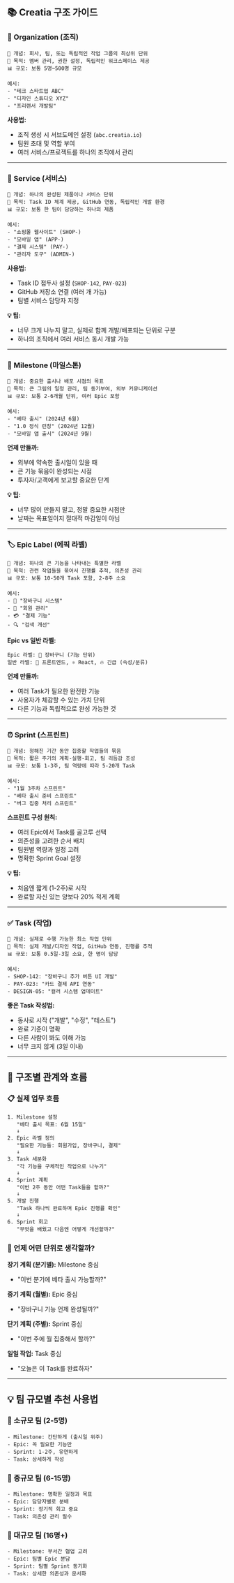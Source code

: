 ## 📚 Creatia 구조 가이드

### 🏢 Organization (조직)

```
📖 개념: 회사, 팀, 또는 독립적인 작업 그룹의 최상위 단위
🎯 목적: 멤버 관리, 권한 설정, 독립적인 워크스페이스 제공
📊 규모: 보통 5명~500명 규모

예시:
- "테크 스타트업 ABC"
- "디자인 스튜디오 XYZ"
- "프리랜서 개발팀"
```

**사용법:**

- 조직 생성 시 서브도메인 설정 (`abc.creatia.io`)
- 팀원 초대 및 역할 부여
- 여러 서비스/프로젝트를 하나의 조직에서 관리

---

### 🎨 Service (서비스)

```
📖 개념: 하나의 완성된 제품이나 서비스 단위
🎯 목적: Task ID 체계 제공, GitHub 연동, 독립적인 개발 환경
📊 규모: 보통 한 팀이 담당하는 하나의 제품

예시:
- "쇼핑몰 웹사이트" (SHOP-)
- "모바일 앱" (APP-)
- "결제 시스템" (PAY-)
- "관리자 도구" (ADMIN-)
```

**사용법:**

- Task ID 접두사 설정 (`SHOP-142`, `PAY-023`)
- GitHub 저장소 연결 (여러 개 가능)
- 팀별 서비스 담당자 지정

**💡 팁:**

- 너무 크게 나누지 말고, 실제로 함께 개발/배포되는 단위로 구분
- 하나의 조직에서 여러 서비스 동시 개발 가능

---

### 🎯 Milestone (마일스톤)

```
📖 개념: 중요한 출시나 배포 시점의 목표
🎯 목적: 큰 그림의 일정 관리, 팀 동기부여, 외부 커뮤니케이션
📊 규모: 보통 2-6개월 단위, 여러 Epic 포함

예시:
- "베타 출시" (2024년 6월)
- "1.0 정식 런칭" (2024년 12월)
- "모바일 앱 출시" (2024년 9월)
```

**언제 만들까:**

- 외부에 약속한 출시일이 있을 때
- 큰 기능 묶음이 완성되는 시점
- 투자자/고객에게 보고할 중요한 단계

**💡 팁:**

- 너무 많이 만들지 말고, 정말 중요한 시점만
- 날짜는 목표일이지 절대적 마감일이 아님

---

### 🏷️ Epic Label (에픽 라벨)

```
📖 개념: 하나의 큰 기능을 나타내는 특별한 라벨
🎯 목적: 관련 작업들을 묶어서 진행률 추적, 의존성 관리
📊 규모: 보통 10-50개 Task 포함, 2-8주 소요

예시:
- 🛒 "장바구니 시스템"
- 👤 "회원 관리"
- 💳 "결제 기능"
- 🔍 "검색 개선"
```

**Epic vs 일반 라벨:**

```
Epic 라벨: 🛒 장바구니 (기능 단위)
일반 라벨: 🎨 프론트엔드, ⚛️ React, 🔥 긴급 (속성/분류)
```

**언제 만들까:**

- 여러 Task가 필요한 완전한 기능
- 사용자가 체감할 수 있는 가치 단위
- 다른 기능과 독립적으로 완성 가능한 것

---

### ⏰ Sprint (스프린트)

```
📖 개념: 정해진 기간 동안 집중할 작업들의 묶음
🎯 목적: 짧은 주기의 계획-실행-회고, 팀 리듬감 조성
📊 규모: 보통 1-3주, 팀 역량에 따라 5-20개 Task

예시:
- "1월 3주차 스프린트"
- "베타 출시 준비 스프린트"
- "버그 집중 처리 스프린트"
```

**스프린트 구성 원칙:**

- 여러 Epic에서 Task를 골고루 선택
- 의존성을 고려한 순서 배치
- 팀원별 역량과 일정 고려
- 명확한 Sprint Goal 설정

**💡 팁:**

- 처음엔 짧게 (1-2주)로 시작
- 완료할 자신 있는 양보다 20% 적게 계획

---

### ✅ Task (작업)

```
📖 개념: 실제로 수행 가능한 최소 작업 단위
🎯 목적: 실제 개발/디자인 작업, GitHub 연동, 진행률 추적
📊 규모: 보통 0.5일-3일 소요, 한 명이 담당

예시:
- SHOP-142: "장바구니 추가 버튼 UI 개발"
- PAY-023: "카드 결제 API 연동"
- DESIGN-05: "컬러 시스템 업데이트"
```

**좋은 Task 작성법:**

- 동사로 시작 ("개발", "수정", "테스트")
- 완료 기준이 명확
- 다른 사람이 봐도 이해 가능
- 너무 크지 않게 (3일 이내)

---

## 🔗 구조별 관계와 흐름

### 📋 실제 업무 흐름

```
1. Milestone 설정
   "베타 출시 목표: 6월 15일"
   ↓
2. Epic 라벨 정의
   "필요한 기능들: 회원가입, 장바구니, 결제"
   ↓
3. Task 세분화
   "각 기능을 구체적인 작업으로 나누기"
   ↓
4. Sprint 계획
   "이번 2주 동안 어떤 Task들을 할까?"
   ↓
5. 개발 진행
   "Task 하나씩 완료하며 Epic 진행률 확인"
   ↓
6. Sprint 회고
   "무엇을 배웠고 다음엔 어떻게 개선할까?"
```

### 🎯 언제 어떤 단위로 생각할까?

**장기 계획 (분기별):** Milestone 중심

- "이번 분기에 베타 출시 가능할까?"

**중기 계획 (월별):** Epic 중심

- "장바구니 기능 언제 완성될까?"

**단기 계획 (주별):** Sprint 중심

- "이번 주에 뭘 집중해서 할까?"

**일일 작업:** Task 중심

- "오늘은 이 Task를 완료하자"

---

## 💡 팀 규모별 추천 사용법

### 👥 소규모 팀 (2-5명)

```
- Milestone: 간단하게 (출시일 위주)
- Epic: 꼭 필요한 기능만
- Sprint: 1-2주, 유연하게
- Task: 상세하게 작성
```

### 👥 중규모 팀 (6-15명)

```
- Milestone: 명확한 일정과 목표
- Epic: 담당자별로 분배
- Sprint: 정기적 회고 중요
- Task: 의존성 관리 필수
```

### 👥 대규모 팀 (16명+)

```
- Milestone: 부서간 협업 고려
- Epic: 팀별 Epic 분담
- Sprint: 팀별 Sprint 동기화
- Task: 상세한 의존성과 문서화
```
